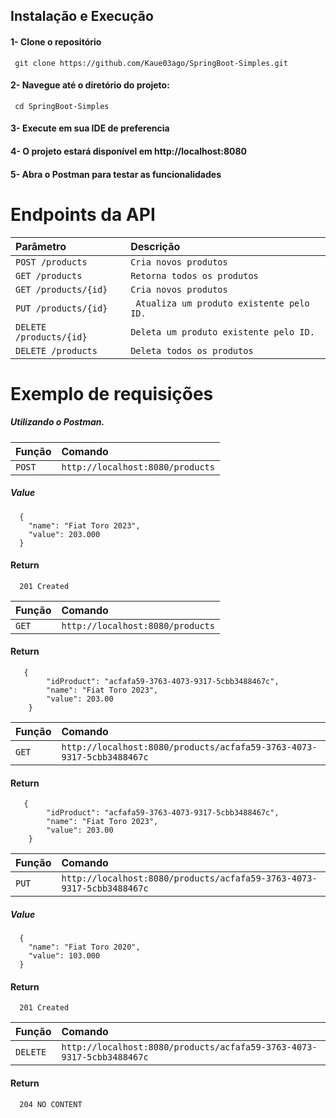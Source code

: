
## Instalação e Execução 

#### 1- Clone o repositório 

```http
 git clone https://github.com/Kaue03ago/SpringBoot-Simples.git
```
#### 2- Navegue até o diretório do projeto:

```http
 cd SpringBoot-Simples
```

#### 3- Execute em sua IDE de preferencia

#### 4- O projeto estará disponível em http://localhost:8080

#### 5- Abra o Postman para testar as funcionalidades 




# Endpoints da API

| Parâmetro                 | Descrição                                    |
| :----------               | :----------                                  |
| `POST /products`          | `Cria novos produtos`                        |
| `GET /products`           | `Retorna todos os produtos`                  |
| `GET /products/{id}`      | `Cria novos produtos`                        |
| `PUT /products/{id}`      | ` Atualiza um produto existente pelo ID.`    |
| `DELETE /products/{id}`   | `Deleta um produto existente pelo ID.`       |
| `DELETE /products`        | `Deleta todos os produtos`                   |



#   Exemplo de requisições

##### Utilizando o Postman.

| Função                    |  Comando                                    | 
| :----------               | :----------                                  | 
| `POST `          | `http://localhost:8080/products`                        |

##### Value

```http
  {
    "name": "Fiat Toro 2023",
    "value": 203.000
  }
```

#### Return

```http
  201 Created 
```





| Função                    |  Comando                                    | 
| :----------               | :----------                                  | 
| `GET `          | `http://localhost:8080/products`                        |


#### Return

```http
   {
        "idProduct": "acfafa59-3763-4073-9317-5cbb3488467c",
        "name": "Fiat Toro 2023",
        "value": 203.00
    }
```



| Função                    |  Comando                                    | 
| :----------               | :----------                                  | 
| `GET `          | `http://localhost:8080/products/acfafa59-3763-4073-9317-5cbb3488467c`                        |


#### Return

```http
   {
        "idProduct": "acfafa59-3763-4073-9317-5cbb3488467c",
        "name": "Fiat Toro 2023",
        "value": 203.00
    }
```



| Função                    |  Comando                                    | 
| :----------               | :----------                                  | 
| `PUT `          | `http://localhost:8080/products/acfafa59-3763-4073-9317-5cbb3488467c`                        |



##### Value

```http
  {
    "name": "Fiat Toro 2020",
    "value": 103.000
  }
```

#### Return

```http
  201 Created 

```

| Função                    |  Comando                                    | 
| :----------               | :----------                                  | 
| `DELETE `          | `http://localhost:8080/products/acfafa59-3763-4073-9317-5cbb3488467c`                        |


#### Return

```http
  204 NO CONTENT 

```




